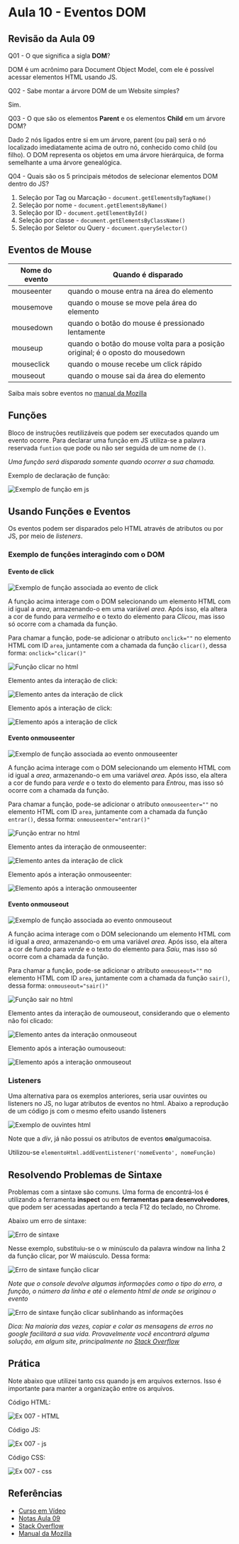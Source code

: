 # Aula 10 - Eventos DOM

## Revisão da Aula 09

Q01 - O que significa a sigla **DOM**?

DOM é um acrônimo para Document Object Model, com ele é possível acessar elementos HTML usando JS.

Q02 - Sabe montar a árvore DOM de um Website simples?

Sim.

Q03 - O que são os elementos **Parent** e os elementos **Child** em um árvore DOM?

Dado 2 nós ligados entre si em um árvore, parent (ou pai) será o nó localizado imediatamente acima de outro nó, conhecido como child (ou filho). O DOM representa os objetos em uma árvore hierárquica, de forma semelhante a uma árvore genealógica.

Q04 - Quais são os 5 principais métodos de selecionar elementos DOM dentro do JS?

1. Seleção por Tag ou Marcação - `document.getElementsByTagName()`
2. Seleção por nome - `document.getElementsByName()`
3. Seleção por ID - `document.getElementById()`
4. Seleção por classe - `document.getElementsByClassName()`
5. Seleção por Seletor ou Query - `document.querySelector()`

## Eventos de Mouse

| Nome do evento | Quando é disparado                                                             |
| -------------- | ------------------------------------------------------------------------------ |
| mouseenter     | quando o mouse entra na área do elemento                                       |
| mousemove      | quando o mouse se move pela área do elemento                                   |
| mousedown      | quando o botão do mouse é pressionado lentamente                               |
| mouseup        | quando o botão do mouse volta para a posição original; é o oposto do mousedown |
| mouseclick     | quando o mouse recebe um click rápido                                          |
| mouseout       | quando o mouse sai da área do elemento                                         |

Saiba mais sobre eventos no [manual da Mozilla](https://developer.mozilla.org/pt-BR/docs/Web/Events)

## Funções

Bloco de instruções reutilizáveis que podem ser executados quando um evento ocorre. Para declarar uma função em JS utiliza-se a palavra reservada `funtion` que pode ou não ser seguida de um nome de `()`.

_Uma função será disparada somente quando ocorrer a sua chamada._

Exemplo de declaração de função:

![Exemplo de função em js](function-ex.jpg)

## Usando Funções e Eventos

Os eventos podem ser disparados pelo HTML através de atributos ou por JS, por meio de _listeners_.

### Exemplo de funções interagindo com o DOM

#### Evento de click

![Exemplo de função associada ao evento de click](function-clicar-c.jpg)

A função acima interage com o DOM selecionando um elemento HTML com id igual a _area_, armazenando-o em uma variável _area_. Após isso, ela altera a cor de fundo para _vermelho_ e o texto do elemento para _Clicou_, mas isso só ocorre com a chamada da função.

Para chamar a função, pode-se adicionar o atributo `onclick=""` no elemento HTML com ID `area`, juntamente com a chamada da função `clicar()`, dessa forma: `onclick="clicar()"`

![Função clicar no html](function-clicar-html.jpg)

Elemento antes da interação de click:

![Elemento antes da interação de click](elemento-sem-interacao.jpg)

Elemento após a interação de click:

![Elemento após a interação de click](elemento-click-interacao.jpg)

#### Evento onmouseenter

![Exemplo de função associada ao evento onmouseenter](function-entrar.jpg)

A função acima interage com o DOM selecionando um elemento HTML com id igual a _area_, armazenando-o em uma variável _area_. Após isso, ela altera a cor de fundo para _verde_ e o texto do elemento para _Entrou_, mas isso só ocorre com a chamada da função.

Para chamar a função, pode-se adicionar o atributo `onmouseenter=""` no elemento HTML com ID `area`, juntamente com a chamada da função `entrar()`, dessa forma: `onmouseenter="entrar()"`

![Função entrar no html](function-entrar-html.jpg)

Elemento antes da interação de onmouseenter:

![Elemento antes da interação de click](elemento-sem-interacao.jpg)

Elemento após a interação onmouseenter:

![Elemento após a interação onmouseenter](elemento-onmouseenter-interacao.jpg)

#### Evento onmouseout

![Exemplo de função associada ao evento onmouseout](function-sair.jpg)

A função acima interage com o DOM selecionando um elemento HTML com id igual a _area_, armazenando-o em uma variável _area_. Após isso, ela altera a cor de fundo para _verde_ e o texto do elemento para _Saiu_, mas isso só ocorre com a chamada da função.

Para chamar a função, pode-se adicionar o atributo `onmouseout=""` no elemento HTML com ID `area`, juntamente com a chamada da função `sair()`, dessa forma: `onmouseout="sair()"`

![Função sair no html](function-sair-html.jpg)

Elemento antes da interação de oumouseout, considerando que o elemento não foi clicado:

![Elemento antes da interação onmouseout](elemento-onmouseenter-interacao.jpg)

Elemento após a interação oumouseout:

![Elemento após a interação onmouseout](elemento-onmouseout-interacao.jpg)

### Listeners

Uma alternativa para os exemplos anteriores, seria usar ouvintes ou listeners no JS, no lugar atributos de eventos no html. Abaixo a reprodução de um código js com o mesmo efeito usando listeners

![Exemplo de ouvintes html](listeners-html.jpg)

Note que a _div_, já não possui os atributos de eventos **on**algumacoisa.

Utilizou-se `elementoHtml.addEventListener('nomeEvento', nomeFunção)`

## Resolvendo Problemas de Sintaxe

Problemas com a sintaxe são comuns. Uma forma de encontrá-los é utilizando a ferramenta **inspect** ou em **ferramentas para desenvolvedores**, que podem ser acessadas apertando a tecla F12 do teclado, no Chrome.

Abaixo um erro de sintaxe:

![Erro de sintaxe](exemplo-erro-sintaxe.jpg)

Nesse exemplo, substituiu-se o w minúsculo da palavra window na linha 2 da função clicar, por W maiúsculo. Dessa forma:

![Erro de sintaxe função clicar](clicar-alterada.jpg)

_Note que o console devolve algumas informações como o tipo do erro, a função, o número da linha e até o elemento html de onde se originou o evento_

![Erro de sintaxe função clicar sublinhando as informações](exemplo-erro-sintaxe-sublinhado.jpg)

_Dica: Na maioria das vezes, copiar e colar as mensagens de erros no google facilitará a sua vida. Provavelmente você encontrará alguma solução, em algum site, principalmente no [Stack Overflow](https://pt.stackoverflow.com/)_

## Prática

Note abaixo que utilizei tanto css quando js em arquivos externos. Isso é importante para manter a organização entre os arquivos.

Código HTML:

![Ex 007 - HTML](ex007-html.jpg)

Código JS:

![Ex 007 - js](ex007-js.jpg)

Código CSS:

![Ex 007 - css](ex007-css.jpg)

## Referências

- [Curso em Vídeo](https://www.youtube.com/c/CursoemV%C3%ADdeo)
- [Notas Aula 09](../../moduloB/Aula09/)
- [Stack Overflow](https://pt.stackoverflow.com/)
- [Manual da Mozilla](https://developer.mozilla.org/pt-BR/docs/Web/Events)
